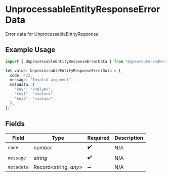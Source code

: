 # UnprocessableEntityResponseErrorData

Error data for UnprocessableEntityResponse

## Example Usage

```typescript
import { UnprocessableEntityResponseErrorData } from "@openrouter/sdk/models";

let value: UnprocessableEntityResponseErrorData = {
  code: 422,
  message: "Invalid argument",
  metadata: {
    "key": "<value>",
    "key1": "<value>",
    "key2": "<value>",
  },
};
```

## Fields

| Field                 | Type                  | Required              | Description           |
| --------------------- | --------------------- | --------------------- | --------------------- |
| `code`                | *number*              | :heavy_check_mark:    | N/A                   |
| `message`             | *string*              | :heavy_check_mark:    | N/A                   |
| `metadata`            | Record<string, *any*> | :heavy_minus_sign:    | N/A                   |